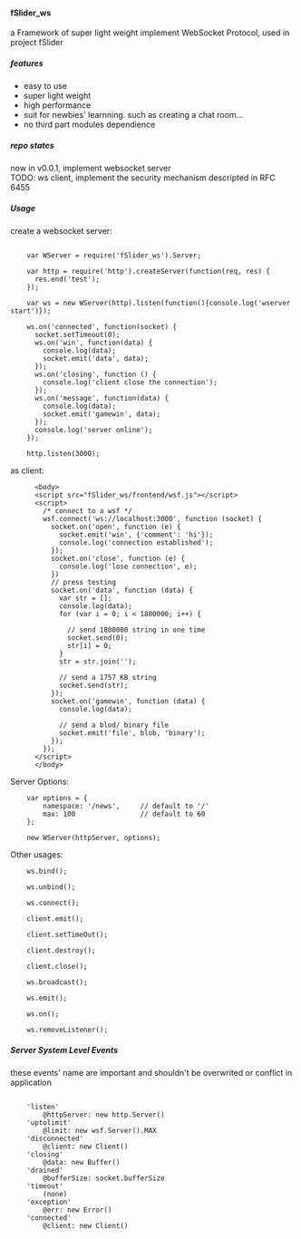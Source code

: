 #### fSlider_ws
a Framework of super light weight implement WebSocket Protocol, used in project fSlider

##### features

+ easy to use
+ super light weight
+ high performance
+ suit for newbies' learnning. such as creating a chat room...
+ no third part modules dependience

##### repo states

now in v0.0.1, implement websocket server  
TODO: ws client, implement the security mechanism descripted in RFC 6455

##### Usage

create a websocket server:
```

    var WServer = require('fSlider_ws').Server;

    var http = require('http').createServer(function(req, res) {
      res.end('test');
    });

    var ws = new WServer(http).listen(function(){console.log('wserver start')});

    ws.on('connected', function(socket) { 
      socket.setTimeout(0);
      ws.on('win', function(data) { 
        console.log(data);
        socket.emit('data', data);
      });
      ws.on('closing', function () {
        console.log('client close the connection');
      });
      ws.on('message', function(data) {
        console.log(data);
        socket.emit('gamewin', data);
      });
      console.log('server online'); 
    });

    http.listen(3000);
```

as client:
```
      <body>
      <script src="fSlider_ws/frontend/wsf.js"></script>
      <script>
        /* connect to a wsf */
        wsf.connect('ws://localhost:3000', function (socket) {
          socket.on('open', function (e) {
            socket.emit('win', {'comment': 'hi'});
            console.log('connection established');
          });
          socket.on('close', function (e) {
            console.log('lose connection', e);
          })          
          // press testing
          socket.on('data', function (data) {
            var str = [];
            console.log(data);
            for (var i = 0; i < 1800000; i++) {
              
              // send 1800000 string in one time
              socket.send(0);
              str[i] = 0;
            }
            str = str.join('');

            // send a 1757 KB string
            socket.send(str);
          });
          socket.on('gamewin', function (data) {
            console.log(data);

            // send a blod/ binary file
            socket.emit('file', blob, 'binary');
          }); 
        });
      </script>
      </body>
```

Server Options:

```
    var options = {
        namespace: '/news',     // default to '/'
        max: 100                // default to 60
    };

    new WServer(httpServer, options);
```

Other usages:

```
    ws.bind();

    ws.unbind();

    ws.connect();

    client.emit();

    client.setTimeOut();

    client.destroy();

    client.close();

    ws.broadcast();

    ws.emit();

    ws.on();

    ws.removeListener();
```

##### Server System Level Events
these events' name are important and shouldn't be overwrited or conflict in application
```
    
    'listen' 
        @httpServer: new http.Server()
    'uptolimit' 
        @limit: new wsf.Server().MAX
    'disconnected' 
        @client: new Client()
    'closing' 
        @data: new Buffer()
    'drained' 
        @bufferSize: socket.bufferSize
    'timeout'
        (none)
    'exception' 
        @err: new Error()
    'connected' 
        @client: new Client()
```